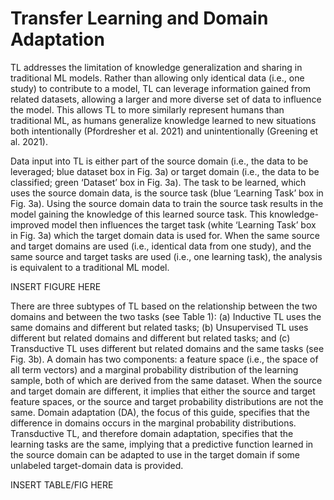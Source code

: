 # Transfer Learning and Domain Adaptation

TL addresses the limitation of knowledge generalization and sharing in traditional ML models. Rather than allowing only identical data (i.e., one study) to contribute to a model, TL can leverage information gained from related datasets, allowing a larger and more diverse set of data to influence the model. This allows TL to more similarly represent humans than traditional ML, as humans generalize knowledge learned to new situations both intentionally (Pfordresher et al. 2021) and unintentionally (Greening et al. 2021). 

Data input into TL is either part of the source domain (i.e., the data to be leveraged; blue dataset box in Fig. 3a) or target domain (i.e., the data to be classified; green ‘Dataset’ box in Fig. 3a). The task to be learned, which uses the source domain data, is the source task (blue ‘Learning Task’ box in Fig. 3a). Using the source domain data to train the source task results in the model gaining the knowledge of this learned source task. This knowledge-improved model then influences the target task (white ‘Learning Task’ box in Fig. 3a) which the target domain data is used for. When the same source and target domains are used (i.e., identical data from one study), and the same source and target tasks are used (i.e., one learning task), the analysis is equivalent to a traditional ML model. 

INSERT FIGURE HERE

There are three subtypes of TL based on the relationship between the two domains and between the two tasks (see Table 1): (a) Inductive TL uses the same domains and different but related tasks; (b) Unsupervised TL uses different but related domains and different but related tasks; and (c) Transductive TL uses different but related domains and the same tasks (see Fig. 3b). A domain has two components: a feature space (i.e., the space of all term vectors) and a marginal probability distribution of the learning sample, both of which are derived from the same dataset. When the source and target domain are different, it implies that either the source and target feature spaces, or the source and target probability distributions are not the same. Domain adaptation (DA), the focus of this guide, specifies that the difference in domains occurs in the marginal probability distributions. Transductive TL, and therefore domain adaptation, specifies that the learning tasks are the same, implying that a predictive function learned in the source domain can be adapted to use in the target domain if some unlabeled target-domain data is provided. 

INSERT TABLE/FIG HERE